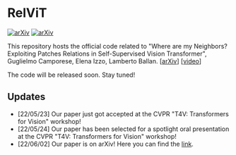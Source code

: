 # RelViT
[![arXiv](https://img.shields.io/badge/arXiv-2104.09159-red)](https://arxiv.org/abs/2206.00481)
[![arXiv](https://img.shields.io/badge/-CVPRw-yellow)](https://sites.google.com/view/t4v-cvpr22)

This repository hosts the official code related to "Where are my Neighbors? Exploiting Patches Relations in Self-Supervised Vision Transformer", Guglielmo Camporese, Elena Izzo, Lamberto Ballan. [[arXiv](https://arxiv.org/abs/2206.00481)] [[video](http://vimp.math.unipd.it/downloads/relvit_spotlight.mp4)]

The code will be released soon. Stay tuned!

## Updates
* [22/05/23] Our paper just got accepted at the CVPR "T4V: Transformers for Vision" workshop!
* [22/05/24] Our paper has been selected for a spotlight oral presentation at the CVPR "T4V: Transformers for Vision" workshop!
* [22/06/02] Our paper is on arXiv! Here you can find the [link](https://arxiv.org/abs/2206.00481).
